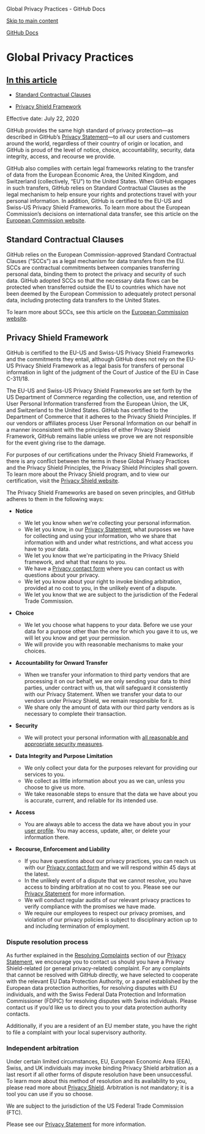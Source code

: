 Global Privacy Practices - GitHub Docs

[Skip to main content](#main-content)

[](/en)[GitHub Docs](/en)

Global Privacy Practices
==========

[In this article](/site-policy/privacy-policies/global-privacy-practices#in-this-article)
----------

* [Standard Contractual Clauses](#standard-contractual-clauses)

* [Privacy Shield Framework](#privacy-shield-framework)

Effective date: July 22, 2020

GitHub provides the same high standard of privacy protection—as described in GitHub’s [Privacy Statement](/en/github/site-policy/github-privacy-statement#githubs-global-privacy-practices)—to all our users and customers around the world, regardless of their country of origin or location, and GitHub is proud of the level of notice, choice, accountability, security, data integrity, access, and recourse we provide.

GitHub also complies with certain legal frameworks relating to the transfer of data from the European Economic Area, the United Kingdom, and Switzerland (collectively, “EU”) to the United States. When GitHub engages in such transfers, GitHub relies on Standard Contractual Clauses as the legal mechanism to help ensure your rights and protections travel with your personal information. In addition, GitHub is certified to the EU-US and Swiss-US Privacy Shield Frameworks. To learn more about the European Commission’s decisions on international data transfer, see this article on the [European Commission website](https://ec.europa.eu/info/law/law-topic/data-protection/international-dimension-data-protection_en).

[](#standard-contractual-clauses)Standard Contractual Clauses
----------

GitHub relies on the European Commission-approved Standard Contractual Clauses (“SCCs”) as a legal mechanism for data transfers from the EU. SCCs are contractual commitments between companies transferring personal data, binding them to protect the privacy and security of such data. GitHub adopted SCCs so that the necessary data flows can be protected when transferred outside the EU to countries which have not been deemed by the European Commission to adequately protect personal data, including protecting data transfers to the United States.

To learn more about SCCs, see this article on the [European Commission website](https://ec.europa.eu/info/law/law-topic/data-protection/international-dimension-data-protection/standard-contractual-clauses-scc_en).

[](#privacy-shield-framework)Privacy Shield Framework
----------

GitHub is certified to the EU-US and Swiss-US Privacy Shield Frameworks and the commitments they entail, although GitHub does not rely on the EU-US Privacy Shield Framework as a legal basis for transfers of personal information in light of the judgment of the Court of Justice of the EU in Case C-311/18.

The EU-US and Swiss-US Privacy Shield Frameworks are set forth by the US Department of Commerce regarding the collection, use, and retention of User Personal Information transferred from the European Union, the UK, and Switzerland to the United States. GitHub has certified to the Department of Commerce that it adheres to the Privacy Shield Principles. If our vendors or affiliates process User Personal Information on our behalf in a manner inconsistent with the principles of either Privacy Shield Framework, GitHub remains liable unless we prove we are not responsible for the event giving rise to the damage.

For purposes of our certifications under the Privacy Shield Frameworks, if there is any conflict between the terms in these Global Privacy Practices and the Privacy Shield Principles, the Privacy Shield Principles shall govern. To learn more about the Privacy Shield program, and to view our certification, visit the [Privacy Shield website](https://www.privacyshield.gov/).

The Privacy Shield Frameworks are based on seven principles, and GitHub adheres to them in the following ways:

* **Notice**
  * We let you know when we're collecting your personal information.
  * We let you know, in our [Privacy Statement](/en/articles/github-privacy-statement), what purposes we have for collecting and using your information, who we share that information with and under what restrictions, and what access you have to your data.
  * We let you know that we're participating in the Privacy Shield framework, and what that means to you.
  * We have a [Privacy contact form](https://github.com/contact/privacy) where you can contact us with questions about your privacy.
  * We let you know about your right to invoke binding arbitration, provided at no cost to you, in the unlikely event of a dispute.
  * We let you know that we are subject to the jurisdiction of the Federal Trade Commission.

* **Choice**
  * We let you choose what happens to your data. Before we use your data for a purpose other than the one for which you gave it to us, we will let you know and get your permission.
  * We will provide you with reasonable mechanisms to make your choices.

* **Accountability for Onward Transfer**
  * When we transfer your information to third party vendors that are processing it on our behalf, we are only sending your data to third parties, under contract with us, that will safeguard it consistently with our Privacy Statement. When we transfer your data to our vendors under Privacy Shield, we remain responsible for it.
  * We share only the amount of data with our third party vendors as is necessary to complete their transaction.

* **Security**
  * We will protect your personal information with [all reasonable and appropriate security measures](https://github.com/security).

* **Data Integrity and Purpose Limitation**
  * We only collect your data for the purposes relevant for providing our services to you.
  * We collect as little information about you as we can, unless you choose to give us more.
  * We take reasonable steps to ensure that the data we have about you is accurate, current, and reliable for its intended use.

* **Access**
  * You are always able to access the data we have about you in your [user profile](https://github.com/settings/profile). You may access, update, alter, or delete your information there.

* **Recourse, Enforcement and Liability**
  * If you have questions about our privacy practices, you can reach us with our [Privacy contact form](https://github.com/contact/privacy) and we will respond within 45 days at the latest.
  * In the unlikely event of a dispute that we cannot resolve, you have access to binding arbitration at no cost to you. Please see our [Privacy Statement](/en/articles/github-privacy-statement) for more information.
  * We will conduct regular audits of our relevant privacy practices to verify compliance with the promises we have made.
  * We require our employees to respect our privacy promises, and violation of our privacy policies is subject to disciplinary action up to and including termination of employment.

### [](#dispute-resolution-process)Dispute resolution process ###

As further explained in the [Resolving Complaints](/en/github/site-policy/github-privacy-statement#resolving-complaints) section of our [Privacy Statement](/en/github/site-policy/github-privacy-statement), we encourage you to contact us should you have a Privacy Shield-related (or general privacy-related) complaint. For any complaints that cannot be resolved with GitHub directly, we have selected to cooperate with the relevant EU Data Protection Authority, or a panel established by the European data protection authorities, for resolving disputes with EU individuals, and with the Swiss Federal Data Protection and Information Commissioner (FDPIC) for resolving disputes with Swiss individuals. Please contact us if you’d like us to direct you to your data protection authority contacts.

Additionally, if you are a resident of an EU member state, you have the right to file a complaint with your local supervisory authority.

### [](#independent-arbitration)Independent arbitration ###

Under certain limited circumstances, EU, European Economic Area (EEA), Swiss, and UK individuals may invoke binding Privacy Shield arbitration as a last resort if all other forms of dispute resolution have been unsuccessful. To learn more about this method of resolution and its availability to you, please read more about [Privacy Shield](https://www.privacyshield.gov/article?id=ANNEX-I-introduction). Arbitration is not mandatory; it is a tool you can use if you so choose.

We are subject to the jurisdiction of the US Federal Trade Commission (FTC).

Please see our [Privacy Statement](/en/articles/github-privacy-statement) for more information.
